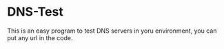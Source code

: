 # DNS-Test
This is an easy program to test DNS servers in yoru environment, you can put any url in the code. 

